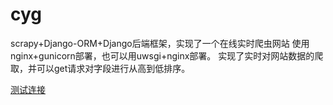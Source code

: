 # cyg
scrapy+Django-ORM+Django后端框架，实现了一个在线实时爬虫网站
使用nginx+gunicorn部署，也可以用uwsgi+nginx部署。
实现了实时对网站数据的爬取，并可以get请求对字段进行从高到低排序。

[测试连接](http://39.105.61.245)
